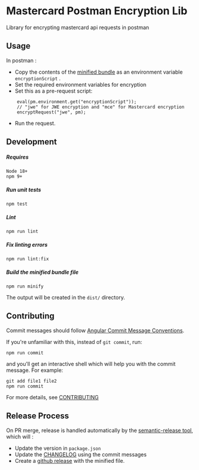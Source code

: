 # Mastercard Postman Encryption Lib
Library for encrypting mastercard api requests in postman

## Usage
In postman :

 - Copy the contents of the [minified bundle](#build-the-minified-bundle-file) as an environment variable `encryptionScript` .
- Set the required environment variables for encryption
- Set this as a pre-request script:
```
    eval(pm.environment.get("encryptionScript"));
    // "jwe" for JWE encryption and "mce" for Mastercard encryption
    encryptRequest("jwe", pm); 
```
- Run the request.

## Development
##### Requires
    Node 18+
    npm 9+

##### Run unit tests

    npm test
 
 ##### Lint

    npm run lint

##### Fix linting errors

    npm run lint:fix 

##### Build the minified bundle file

    npm run minify

The output will be created in the `dist/` directory.  


## Contributing

Commit messages should follow [Angular Commit Message Conventions](https://github.com/angular/angular.js/blob/master/DEVELOPERS.md#-git-commit-guidelines).  

If you're unfamiliar with this, instead of `git commit`, run:   

    npm run commit  

 and you'll get an interactive shell which will help you with the commit message. For example:  

    git add file1 file2  
    npm run commit


For more details, see [CONTRIBUTING](./CONTRIBUTING.md)

## Release Process  

On PR merge, release is handled automatically by the [semantic-release tool](https://github.com/semantic-release/semantic-release), which will :
  - Update the version in `package.json`
  - Update the [CHANGELOG](./CHANGELOG.md) using the commit messages
  - Create a [github release](https://github.com/Mastercard/postman-encryption-lib/releases) with the minified file.

